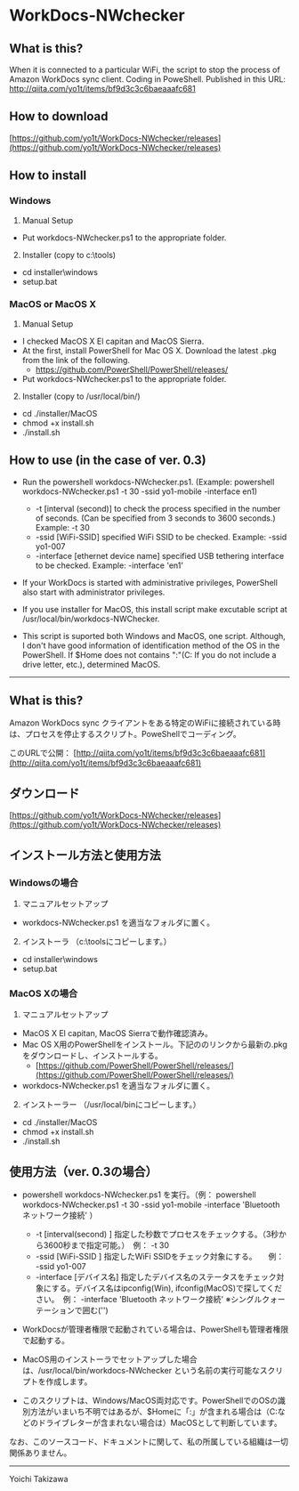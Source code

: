# WorkDocs-NWchecker

## What is this?
When it is connected to a particular WiFi, the script to stop the process of Amazon WorkDocs sync client. Coding in PoweShell.
Published in this URL: http://qiita.com/yo1t/items/bf9d3c3c6baeaaafc681

## How to download
[https://github.com/yo1t/WorkDocs-NWchecker/releases](https://github.com/yo1t/WorkDocs-NWchecker/releases)

## How to install
### Windows
1. Manual Setup
  - Put workdocs-NWchecker.ps1 to the appropriate folder.
2. Installer (copy to c:\tools)
  - cd installer\windows
  - setup.bat

### MacOS or MacOS X
1. Manual Setup
  - I checked MacOS X El capitan and MacOS Sierra.
  - At the first, install PowerShell for Mac OS X. Download the latest .pkg from the link of the following.
    - https://github.com/PowerShell/PowerShell/releases/
  - Put workdocs-NWchecker.ps1 to the appropriate folder.

2. Installer (copy to /usr/local/bin/)
  - cd ./installer/MacOS
  - chmod +x install.sh
  - ./install.sh

## How to use (in the case of ver. 0.3)
- Run the powershell workdocs-NWchecker.ps1. (Example: powershell workdocs-NWchecker.ps1 -t 30 -ssid yo1-mobile -interface en1)
  - -t [interval (second)] to check the process specified in the number of seconds. (Can be specified from 3 seconds to 3600 seconds.) Example: -t 30
  - -ssid [WiFi-SSID] specified WiFi SSID to be checked. Example: -ssid yo1-007
  - -interface [ethernet device name] specified USB tethering interface to be checked. Example: -interface 'en1'

- If your WorkDocs is started with administrative privileges, PowerShell also start with administrator privileges.
- If you use installer for MacOS, this install script make excutable script at /usr/local/bin/workdocs-NWChecker.
- This script is suported both Windows and MacOS, one script. Although, I don't have good information of identification method of the OS in the PowerShell. If $Home does not contains ":"(C: If you do not include a drive letter, etc.), determined MacOS. 

---
## What is this?
Amazon WorkDocs sync クライアントをある特定のWiFiに接続されている時は、プロセスを停止するスクリプト。PoweShellでコーディング。

このURLで公開：
[http://qiita.com/yo1t/items/bf9d3c3c6baeaaafc681](http://qiita.com/yo1t/items/bf9d3c3c6baeaaafc681)

## ダウンロード
[https://github.com/yo1t/WorkDocs-NWchecker/releases](https://github.com/yo1t/WorkDocs-NWchecker/releases)

## インストール方法と使用方法
### Windowsの場合
1. マニュアルセットアップ
  - workdocs-NWchecker.ps1 を適当なフォルダに置く。
2. インストーラ
（c:\toolsにコピーします。） 
  - cd installer\windows
  - setup.bat

### MacOS Xの場合
1. マニュアルセットアップ
  - MacOS X El capitan, MacOS Sierraで動作確認済み。
  - Mac OS X用のPowerShellをインストール。下記ののリンクから最新の.pkgをダウンロードし、インストールする。
    - [https://github.com/PowerShell/PowerShell/releases/](https://github.com/PowerShell/PowerShell/releases/)
  - workdocs-NWchecker.ps1 を適当なフォルダに置く。
2. インストーラー
（/usr/local/binにコピーします。）
  - cd ./installer/MacOS
  - chmod +x install.sh
  - ./install.sh


## 使用方法（ver. 0.3の場合）

- powershell workdocs-NWchecker.ps1 を実行。（例： powershell workdocs-NWchecker.ps1 -t 30 -ssid yo1-mobile -interface 'Bluetooth ネットワーク接続' ）
  - -t  [interval(second) ] 指定した秒数でプロセスをチェックする。（3秒から3600秒まで指定可能。）　例： -t 30
  - -ssid [WiFi-SSID ] 指定したWiFi SSIDをチェック対象にする。　　例： -ssid yo1-007
  - -interface [デバイス名] 指定したデバイス名のステータスをチェック対象にする。デバイス名はipconfig(Win), ifconfig(MacOS)で探してください。　例： -interface 'Bluetooth ネットワーク接続' ※シングルクォーテーションで囲む('')

- WorkDocsが管理者権限で起動されている場合は、PowerShellも管理者権限で起動する。
- MacOS用のインストーラでセットアップした場合は、/usr/local/bin/workdocs-NWchecker という名前の実行可能なスクリプトを作成します。
- このスクリプトは、Windows/MacOS両対応です。PowerShellでのOSの識別方法がいまいち不明ではあるが、$Homeに「:」が含まれる場合は（C:などのドライブレターが含まれない場合は）MacOSとして判断しています。


なお、このソースコード、ドキュメントに関して、私の所属している組織は一切関係ありません。

---
Yoichi Takizawa
